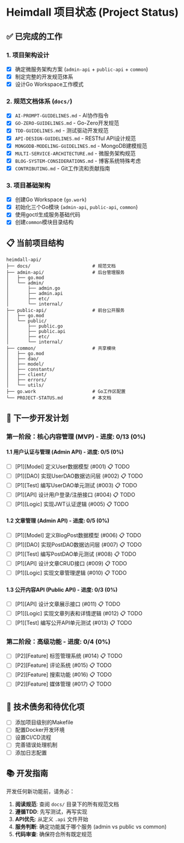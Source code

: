 # Heimdall 项目状态 (Project Status)

## ✅ **已完成的工作**

### 1. 项目架构设计
- [x] 确定微服务架构方案 (`admin-api` + `public-api` + `common`)
- [x] 制定完整的开发规范体系
- [x] 设计Go Workspace工作模式

### 2. 规范文档体系 (`docs/`)
- [x] `AI-PROMPT-GUIDELINES.md` - AI协作指令
- [x] `GO-ZERO-GUIDELINES.md` - Go-Zero开发规范
- [x] `TDD-GUIDELINES.md` - 测试驱动开发规范
- [x] `API-DESIGN-GUIDELINES.md` - RESTful API设计规范
- [x] `MONGODB-MODELING-GUIDELINES.md` - MongoDB建模规范
- [x] `MULTI-SERVICE-ARCHITECTURE.md` - 微服务架构规范
- [x] `BLOG-SYSTEM-CONSIDERATIONS.md` - 博客系统特殊考虑
- [x] `CONTRIBUTING.md` - Git工作流和贡献指南

### 3. 项目基础架构
- [x] 创建Go Workspace (`go.work`)
- [x] 初始化三个Go模块 (`admin-api`, `public-api`, `common`)
- [x] 使用goctl生成服务基础代码
- [x] 创建`common`模块目录结构

## 📋 **当前项目结构**

```
heimdall-api/
├── docs/                       # 规范文档
├── admin-api/                  # 后台管理服务
│   ├── go.mod
│   └── admin/
│       ├── admin.go
│       ├── admin.api
│       ├── etc/
│       └── internal/
├── public-api/                 # 前台公开服务
│   ├── go.mod
│   └── public/
│       ├── public.go
│       ├── public.api
│       ├── etc/
│       └── internal/
├── common/                     # 共享模块
│   ├── go.mod
│   ├── dao/
│   ├── model/
│   ├── constants/
│   ├── client/
│   ├── errors/
│   └── utils/
├── go.work                     # Go工作区配置
└── PROJECT-STATUS.md           # 本文档
```

## 🚀 **下一步开发计划**

### 第一阶段：核心内容管理 (MVP) - 进度: 0/13 (0%)

#### 1.1 用户认证与管理 (Admin API) - 进度: 0/5 (0%)
- [ ] [P1][Model] 定义User数据模型 (#001) 📋 TODO
- [ ] [P1][DAO] 实现UserDAO数据访问层 (#002) 📋 TODO
- [ ] [P1][Test] 编写UserDAO单元测试 (#003) 📋 TODO
- [ ] [P1][API] 设计用户登录/注册接口 (#004) 📋 TODO
- [ ] [P1][Logic] 实现JWT认证逻辑 (#005) 📋 TODO

#### 1.2 文章管理 (Admin API) - 进度: 0/5 (0%)
- [ ] [P1][Model] 定义BlogPost数据模型 (#006) 📋 TODO
- [ ] [P1][DAO] 实现PostDAO数据访问层 (#007) 📋 TODO
- [ ] [P1][Test] 编写PostDAO单元测试 (#008) 📋 TODO
- [ ] [P1][API] 设计文章CRUD接口 (#009) 📋 TODO
- [ ] [P1][Logic] 实现文章管理逻辑 (#010) 📋 TODO

#### 1.3 公开内容API (Public API) - 进度: 0/3 (0%)
- [ ] [P1][API] 设计文章展示接口 (#011) 📋 TODO
- [ ] [P1][Logic] 实现文章列表和详情逻辑 (#012) 📋 TODO
- [ ] [P1][Test] 编写公开API单元测试 (#013) 📋 TODO

### 第二阶段：高级功能 - 进度: 0/4 (0%)
- [ ] [P2][Feature] 标签管理系统 (#014) 📋 TODO
- [ ] [P2][Feature] 评论系统 (#015) 📋 TODO
- [ ] [P2][Feature] 搜索功能 (#016) 📋 TODO
- [ ] [P2][Feature] 媒体管理 (#017) 📋 TODO

## 🔧 **技术债务和待优化项**

- [ ] 添加项目级别的Makefile
- [ ] 配置Docker开发环境
- [ ] 设置CI/CD流程
- [ ] 完善错误处理机制
- [ ] 添加日志配置

## 📚 **开发指南**

开发任何新功能前，请务必：

1. **阅读规范**: 查阅 `docs/` 目录下的所有规范文档
2. **遵循TDD**: 先写测试，再写实现
3. **API优先**: 从定义 `.api` 文件开始
4. **服务判断**: 确定功能属于哪个服务 (admin vs public vs common)
5. **代码审查**: 确保符合所有既定规范 